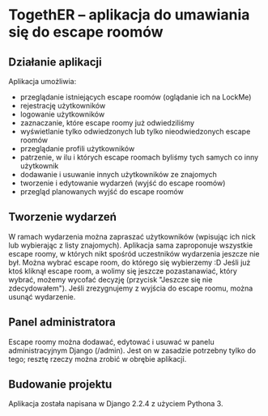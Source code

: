TogethER – aplikacja do umawiania się do escape roomów
======================================================

Działanie aplikacji
-------------------

Aplikacja umożliwia:

* przeglądanie istniejących escape roomów (oglądanie ich na LockMe)
* rejestrację użytkowników
* logowanie użytkowników
* zaznaczanie, które escape roomy już odwiedziliśmy
* wyświetlanie tylko odwiedzonych lub tylko nieodwiedzonych escape roomów
* przeglądanie profili użytkowników
* patrzenie, w ilu i których escape roomach byliśmy tych samych co inny użytkownik
* dodawanie i usuwanie innych użytkowników ze znajomych
* tworzenie i edytowanie wydarzeń (wyjść do escape roomów)
* przegląd planowanych wyjść do escape roomów

Tworzenie wydarzeń
------------------

W ramach wydarzenia można zapraszać użytkowników (wpisując ich nick lub wybierając z listy znajomych). Aplikacja sama zaproponuje wszystkie escape roomy, w których nikt spośród uczestników wydarzenia jeszcze nie był. Można wybrać escape room, do którego się wybierzemy :D Jeśli już ktoś kliknął escape room, a wolimy się jeszcze pozastanawiać, który wybrać, możemy wycofać decyzję (przycisk "Jeszcze się nie zdecydowałem"). Jeśli zrezygnujemy z wyjścia do escape roomu, można usunąć wydarzenie.

Panel administratora
--------------------

Escape roomy można dodawać, edytować i usuwać w panelu administracyjnym Django (/admin). Jest on w zasadzie potrzebny tylko do tego; resztę rzeczy można zrobić w obrębie aplikacji.


Budowanie projektu
------------------

Aplikacja została napisana w Django 2.2.4 z użyciem Pythona 3.